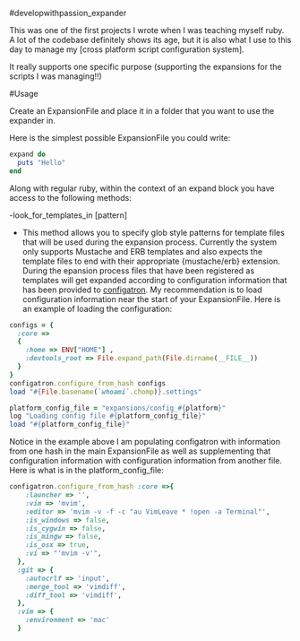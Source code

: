 #developwithpassion_expander

This was one of the first projects I wrote when I was teaching myself ruby. A lot of the codebase definitely shows its age, but it is also what I use to this day to manage my [cross platform script configuration system].

It really supports one specific purpose (supporting the expansions for the scripts I was managing!!)

#Usage

Create an ExpansionFile and place it in a folder that you want to use the expander in.

Here is the simplest possible ExpansionFile you could write:

```ruby
expand do
  puts "Hello"
end
```

Along with regular ruby, within the context of an expand block you have access to the following methods:

-look_for_templates_in [pattern]
  * This method allows you to specify glob style patterns for template files that will be used during the expansion process. Currently the system only supports Mustache and ERB templates and also expects the template files to end with their appropriate {mustache/erb} extension.
    During the epansion process files that have been registered as templates will get expanded according to configuration information that has been provided to [configatron](https://github.com/markbates/configatron). My recommendation is to load configuration information near the start of your ExpansionFile. Here is an example of loading the configuration:

```ruby
configs = {
  :core => 
  { 
    :home => ENV["HOME"] ,
    :devtools_root => File.expand_path(File.dirname(__FILE__))
  }
}
configatron.configure_from_hash configs
load "#{File.basename(`whoami`.chomp)}.settings"

platform_config_file = "expansions/config_#{platform}"
log "Loading config file #{platform_config_file}"
load "#{platform_config_file}"
```
Notice in the example above I am populating configatron with information from one hash in the main ExpansionFile as well as supplementing that configuration information with configuration information from another file. Here is what is in the platform_config_file:

```ruby
configatron.configure_from_hash :core =>{
    :launcher => '',
    :vim => 'mvim',
    :editor => 'mvim -v -f -c "au VimLeave * !open -a Terminal"',
    :is_windows => false,
    :is_cygwin => false,
    :is_mingw => false,
    :is_osx => true,
    :vi => "'mvim -v'",
  },
  :git => {
    :autocrlf => 'input',
    :merge_tool => 'vimdiff',
    :diff_tool => 'vimdiff',
  },
  :vim => {
    :environment => 'mac'
  }
```
